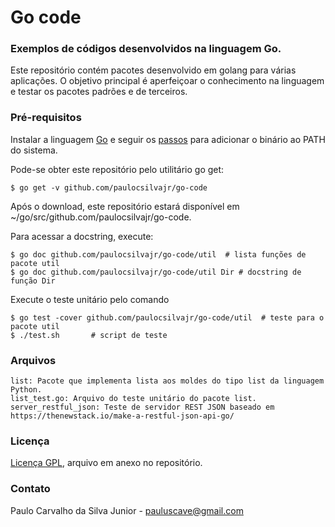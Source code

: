 # Go code
### Exemplos de códigos desenvolvidos na linguagem Go.

Este repositório contém pacotes desenvolvido em golang para várias aplicações. O objetivo principal é aperfeiçoar o conhecimento na linguagem e testar os pacotes padrões e de terceiros.

### Pré-requisitos

Instalar a linguagem [Go](https://golang.org/dl/) e seguir os [passos](https://golang.org/doc/install) para adicionar o binário ao PATH do sistema.

Pode-se obter este repositório pelo utilitário go get:
```
$ go get -v github.com/paulocsilvajr/go-code
```
Após o download, este repositório estará disponível em ~/go/src/github.com/paulocsilvajr/go-code.

Para acessar a docstring, execute:
```
$ go doc github.com/paulocsilvajr/go-code/util  # lista funções de pacote util
$ go doc github.com/paulocsilvajr/go-code/util Dir # docstring de função Dir
```

Execute o teste unitário pelo comando
```
$ go test -cover github.com/paulocsilvajr/go-code/util  # teste para o pacote util
$ ./test.sh       # script de teste
```

### Arquivos

```
list: Pacote que implementa lista aos moldes do tipo list da linguagem Python.
list_test.go: Arquivo do teste unitário do pacote list.
server_restful_json: Teste de servidor REST JSON baseado em https://thenewstack.io/make-a-restful-json-api-go/
```

### Licença

[Licença GPL](https://github.com/paulocsilvajr/go-code/blob/master/license_gpl.txt), arquivo em anexo no repositório.

### Contato

Paulo Carvalho da Silva Junior - pauluscave@gmail.com
